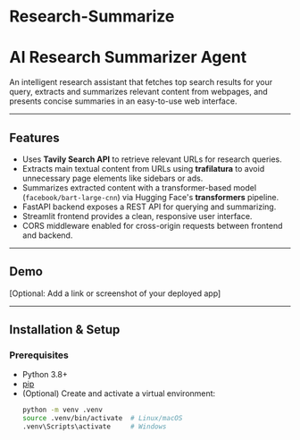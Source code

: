 # Research-Summarize
# AI Research Summarizer Agent

An intelligent research assistant that fetches top search results for your query, extracts and summarizes relevant content from webpages, and presents concise summaries in an easy-to-use web interface.

---

## Features

- Uses **Tavily Search API** to retrieve relevant URLs for research queries.
- Extracts main textual content from URLs using **trafilatura** to avoid unnecessary page elements like sidebars or ads.
- Summarizes extracted content with a transformer-based model (`facebook/bart-large-cnn`) via Hugging Face's **transformers** pipeline.
- FastAPI backend exposes a REST API for querying and summarizing.
- Streamlit frontend provides a clean, responsive user interface.
- CORS middleware enabled for cross-origin requests between frontend and backend.

---

## Demo

[Optional: Add a link or screenshot of your deployed app]

---

## Installation & Setup

### Prerequisites

- Python 3.8+
- [pip](https://pip.pypa.io/en/stable/installation/)
- (Optional) Create and activate a virtual environment:
  ```bash
  python -m venv .venv
  source .venv/bin/activate  # Linux/macOS
  .venv\Scripts\activate     # Windows
